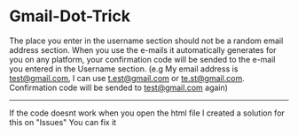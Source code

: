# Gmail-Dot-Trick

The place you enter in the username section should not be a random email address section. 
When you use the e-mails it automatically generates for you on any platform, your confirmation code will be sended to the e-mail you entered in the Username section. 
(e.g My email address is test@gmail.com, I can use t.est@gmail.com or te.st@gmail.com. Confirmation code will be sended to test@gmail.com again)

------------------------------------------------------

If the code doesnt work when you open the html file
I created a solution for this on "Issues"
You can fix it
